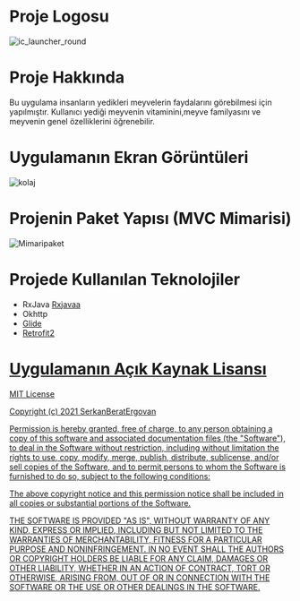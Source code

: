 # Proje Logosu

![ic_launcher_round](https://user-images.githubusercontent.com/60935995/105431949-b439b600-5c67-11eb-9aa6-b78adac5a2ef.png)


# Proje Hakkında
Bu uygulama insanların yedikleri meyvelerin faydalarını görebilmesi için yapılmıştır. Kullanıcı yediği meyvenin vitaminini,meyve familyasını ve meyvenin genel özelliklerini öğrenebilir.

# Uygulamanın Ekran Görüntüleri
![kolaj](https://user-images.githubusercontent.com/60935995/105433018-daf8ec00-5c69-11eb-8b79-83c1e35a8f11.PNG)

# Projenin Paket Yapısı (MVC Mimarisi)
![Mimaripaket](https://user-images.githubusercontent.com/60935995/105432753-51e1b500-5c69-11eb-98a6-3a752be066a3.PNG)

# Projede Kullanılan Teknolojiler
<ul>
  <li>RxJava <a href="https://github.com/ReactiveX/RxJava">Rxjavaa</a></li>
  <li>Okhttp <a href="https://github.com/square/okhttp"</a></li>
  <li>Glide  <a href="https://github.com/bumptech/glide"</a></li>
  <li>Retrofit2 <a href="https://github.com/square/retrofit"</a></li>
</ul> 

# Uygulamanın Açık Kaynak Lisansı

MIT License

Copyright (c) 2021 SerkanBeratErgovan

Permission is hereby granted, free of charge, to any person obtaining a copy
of this software and associated documentation files (the "Software"), to deal
in the Software without restriction, including without limitation the rights
to use, copy, modify, merge, publish, distribute, sublicense, and/or sell
copies of the Software, and to permit persons to whom the Software is
furnished to do so, subject to the following conditions:

The above copyright notice and this permission notice shall be included in all
copies or substantial portions of the Software.

THE SOFTWARE IS PROVIDED "AS IS", WITHOUT WARRANTY OF ANY KIND, EXPRESS OR
IMPLIED, INCLUDING BUT NOT LIMITED TO THE WARRANTIES OF MERCHANTABILITY,
FITNESS FOR A PARTICULAR PURPOSE AND NONINFRINGEMENT. IN NO EVENT SHALL THE
AUTHORS OR COPYRIGHT HOLDERS BE LIABLE FOR ANY CLAIM, DAMAGES OR OTHER
LIABILITY, WHETHER IN AN ACTION OF CONTRACT, TORT OR OTHERWISE, ARISING FROM,
OUT OF OR IN CONNECTION WITH THE SOFTWARE OR THE USE OR OTHER DEALINGS IN THE
SOFTWARE.
